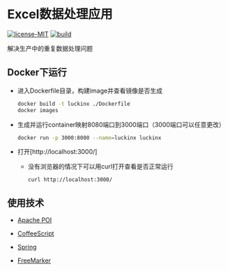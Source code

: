 # Excel数据处理应用
[![license-MIT](https://img.shields.io/badge/license-MIT-green?style=flat-square)](https://github.com/wadeee/luckinx/blob/master/LICENSE)
[![build](https://img.shields.io/badge/build-passing-brightgreen?style=flat-square)](https://github.com/wadeee/luckinx)


解决生产中的重复数据处理问题

## Docker下运行

+ 进入Dockerfile目录，构建image并查看镜像是否生成

    ```bash
    docker build -t luckinx ./Dockerfile
    docker images
    ```

+ 生成并运行container映射8080端口到3000端口（3000端口可以任意更改）

    ```bash
    docker run -p 3000:8080 --name=luckinx luckinx
    ```

+ 打开[http://localhost:3000/]

    - 没有浏览器的情况下可以用curl打开查看是否正常运行
  
        ```shell script
        curl http://localhost:3000/
        ```


## 使用技术

+ [Apache POI](https://poi.apache.org/)

+ [CoffeeScript](https://coffeescript.org/)

+ [Spring](https://spring.io/)

+ [FreeMarker](https://freemarker.apache.org/)

